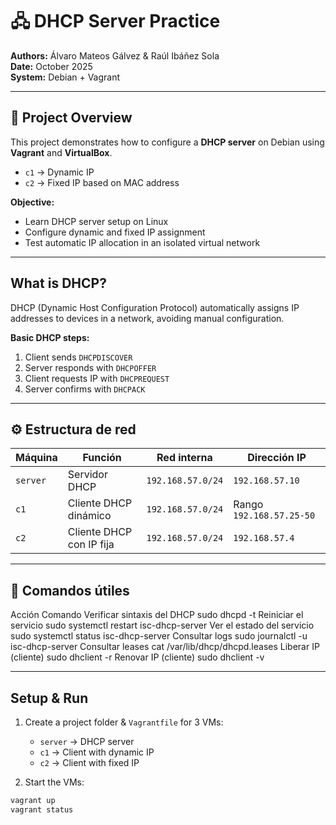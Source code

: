# 🖧 DHCP Server Practice

**Authors:** Álvaro Mateos Gálvez & Raúl Ibáñez Sola  
**Date:** October 2025  
**System:** Debian + Vagrant  

---

## 📘 Project Overview
This project demonstrates how to configure a **DHCP server** on Debian using **Vagrant** and **VirtualBox**.

- `c1` → Dynamic IP  
- `c2` → Fixed IP based on MAC address  

**Objective:**  
- Learn DHCP server setup on Linux  
- Configure dynamic and fixed IP assignment  
- Test automatic IP allocation in an isolated virtual network

---

## What is DHCP?
DHCP (Dynamic Host Configuration Protocol) automatically assigns IP addresses to devices in a network, avoiding manual configuration.

**Basic DHCP steps:**  
1. Client sends `DHCPDISCOVER`  
2. Server responds with `DHCPOFFER`  
3. Client requests IP with `DHCPREQUEST`  
4. Server confirms with `DHCPACK`

---

## ⚙️ Estructura de red

| Máquina | Función | Red interna | Dirección IP |
|----------|----------|-------------|---------------|
| `server` | Servidor DHCP | `192.168.57.0/24` | `192.168.57.10` |
| `c1` | Cliente DHCP dinámico | `192.168.57.0/24` | Rango `192.168.57.25-50` |
| `c2` | Cliente DHCP con IP fija | `192.168.57.0/24` | `192.168.57.4` |

---

## 🧪 Comandos útiles
Acción	                          Comando
Verificar sintaxis del DHCP	     sudo dhcpd -t
Reiniciar el servicio	           sudo systemctl restart isc-dhcp-server
Ver el estado del servicio	        sudo systemctl status isc-dhcp-server
Consultar logs	                    sudo journalctl -u isc-dhcp-server
Consultar leases	                 cat /var/lib/dhcp/dhcpd.leases
Liberar IP (cliente)	              sudo dhclient -r
Renovar IP (cliente)	              sudo dhclient -v

---

## Setup & Run
1. Create a project folder & `Vagrantfile` for 3 VMs:  
   - `server` → DHCP server  
   - `c1` → Client with dynamic IP  
   - `c2` → Client with fixed IP  

2. Start the VMs:

```bash
vagrant up
vagrant status


